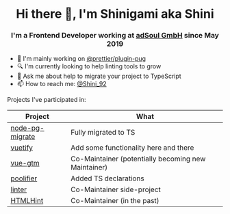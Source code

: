 <h1 align="center">Hi there 👋, I'm Shinigami aka Shini</h1>
<h3 align="center">I'm a Frontend Developer working at <a href="https://www.adsoul.com" target="_blank">adSoul GmbH</a> since May 2019</h3>

- 🔭 I'm mainly working on [@prettier/plugin-pug](https://github.com/prettier/plugin-pug)
  <!-- - 🌱 I'm currently learning ... -->
  <!-- - 👯 I'm co-maintainer and collaborating on [HTMLHint](https://github.com/htmlhint/HTMLHint) -->
  <!-- - 🤔 I'm looking for help with ... -->
- 🔍 I'm currently looking to help linting tools to grow
- 💬 Ask me about help to migrate your project to TypeScript
- 📫 How to reach me: [@Shini_92](https://twitter.com/Shini_92)
  <!-- - 😄 Pronouns: ... -->
  <!-- - ⚡ Fun fact: ... -->

Projects I've participated in:

| Project                                                       | What                                                |
| ------------------------------------------------------------- | --------------------------------------------------- |
| [node-pg-migrate](https://github.com/salsita/node-pg-migrate) | Fully migrated to TS                                |
| [vuetify](https://github.com/vuetifyjs/vuetify)               | Add some functionality here and there               |
| [vue-gtm](https://github.com/mib200/vue-gtm)                  | Co-Maintainer (potentially becoming new Maintainer) |
| [poolifier](https://github.com/pioardi/poolifier)             | Added TS declarations                               |
| [linter](https://github.com/linterjs/core)                    | Co-Maintainer side-project                          |
| [HTMLHint](https://github.com/htmlhint/HTMLHint)              | Co-Maintainer (in the past)                         |
